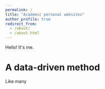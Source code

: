 ```yaml
---
permalink: /
title: "Academic personal websites"
author_profile: true
redirect_from: 
  - /about/
  - /about.html
---
```


Hello! It's me.

A data-driven method
======
Like many
